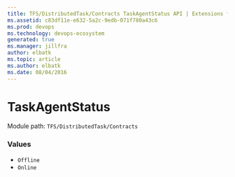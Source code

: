 ```yaml
---
title: TFS/DistributedTask/Contracts TaskAgentStatus API | Extensions for Azure DevOps Services
ms.assetid: c83df11e-e632-5a2c-9edb-071f780a43c6
ms.prod: devops
ms.technology: devops-ecosystem
generated: true
ms.manager: jillfra
author: elbatk
ms.topic: article
ms.author: elbatk
ms.date: 08/04/2016
---
```


# TaskAgentStatus

Module path: `TFS/DistributedTask/Contracts`

### Values

* `Offline` 
* `Online` 
